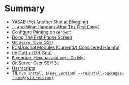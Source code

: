 # Summary

<!-- this could be generated -->

- [YASAB (Yet Another Shot at Blogging)](./yet-another-shot-at-blogging.md)
- [... And What Happens After The First Entry?](./and-what-happens-after-the-first-entry.md)
- [Configure Printing on `cerowrt`](./configure-printing-on-cerowrt.md)
- [Doing The First Phone Screen](./doing-the-first-phone-screen.md)
- [Git Server Over SSH](./git-server-over-ssh.md)
- [ECMAScript Modules (Currently) Considered Harmful](./es-modules-considered-harmful.md)
- [(In|Out) x (Old|Gnu)](./in-out-old-gnu.md)
- [Freenode, Hexchat and cert, Oh My!](./freenode-hexchat-and-cert.md)
- [Git Server Over SSH 2e](./git-server-over-ssh-2e.md)
- [Userscripts](./userscripts.md)
- [TIL `nvm install ${new_version} --reinstall-packages-from=${old_version}`](./TIL-npm-reinstall-packages-from.md)
<!-- - [eman: Anatomy of a Hack](./eman.md) -->
<!-- - [Hiring Economics](./hiring-economics.md) -->

